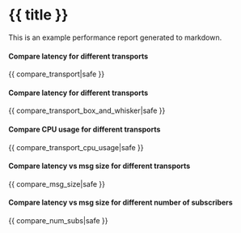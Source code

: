 <script type="text/javascript"
        src="https://cdn.bokeh.org/bokeh/release/bokeh-{{ bokeh_version|safe }}.min.js"></script>

# {{ title }}

This is an example performance report generated to markdown.

#### Compare latency for different transports

{{ compare_transport|safe }}

#### Compare latency for different transports

{{ compare_transport_box_and_whisker|safe }}

#### Compare CPU usage for different transports

{{ compare_transport_cpu_usage|safe }}

#### Compare latency vs msg size for different transports

{{ compare_msg_size|safe }}

#### Compare latency vs msg size for different number of subscribers

{{ compare_num_subs|safe }}
